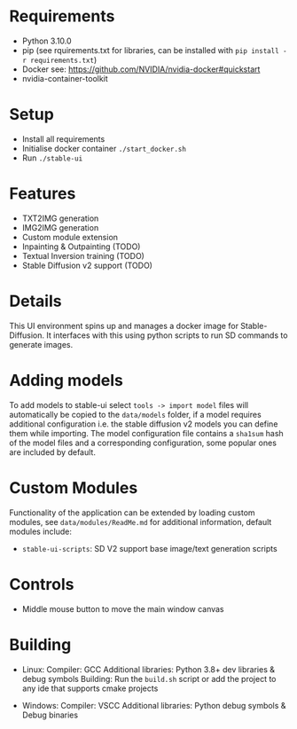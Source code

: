 # Requirements

- Python 3.10.0
- pip (see rquirements.txt for libraries, can be installed with `pip install -r requirements.txt`)
- Docker see: https://github.com/NVIDIA/nvidia-docker#quickstart
- nvidia-container-toolkit

# Setup

- Install all requirements
- Initialise docker container `./start_docker.sh`
- Run `./stable-ui`

# Features

- TXT2IMG generation
- IMG2IMG generation
- Custom module extension
- Inpainting & Outpainting (TODO)
- Textual Inversion training (TODO)
- Stable Diffusion v2 support (TODO)

# Details

This UI environment spins up and manages a docker image for Stable-Diffusion. It interfaces with this using python scripts to run SD commands to generate images.

# Adding models

To add models to stable-ui select `tools -> import model` files will automatically be copied to the `data/models` folder, if a model requires additional configuration i.e. the stable diffusion v2 models you can define them while importing. The model configuration file contains a `sha1sum` hash of the model files and a corresponding configuration, some popular ones are included by default.

# Custom Modules

Functionality of the application can be extended by loading custom modules, see `data/modules/ReadMe.md` for additional information, default modules include:

- `stable-ui-scripts`: SD V2 support base image/text generation scripts

# Controls

- Middle mouse button to move the main window canvas

# Building

- Linux:
  Compiler: GCC
  Additional libraries: Python 3.8+ dev libraries & debug symbols
  Building: Run the `build.sh` script or add the project to any ide that supports cmake projects

- Windows:
  Compiler: VSCC
  Additional libraries: Python debug symbols & Debug binaries
